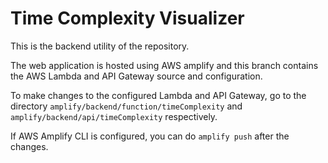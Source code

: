 # Time Complexity Visualizer #

This is the backend utility of the repository.

The web application is hosted using AWS amplify and this branch contains the AWS Lambda and API Gateway source and configuration. 

To make changes to the configured Lambda and API Gateway, go to the directory `amplify/backend/function/timeComplexity` and `amplify/backend/api/timeComplexity` respectively.

If AWS Amplify CLI is configured, you can do `amplify push` after the changes.
